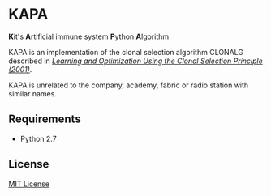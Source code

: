 # KAPA

**K**it's
**A**rtificial immune system
**P**ython
**A**lgorithm

KAPA is an implementation of the clonal selection algorithm CLONALG described in [*Learning and Optimization Using the Clonal Selection Principle (2001)*](http://www.dca.fee.unicamp.br/~vonzuben/research/lnunes_dout/artigos/ieee_tec01.pdf).

KAPA is unrelated to the company, academy, fabric or radio station with similar names.

## Requirements
- Python 2.7

## License
[MIT License](https://opensource.org/licenses/MIT)
